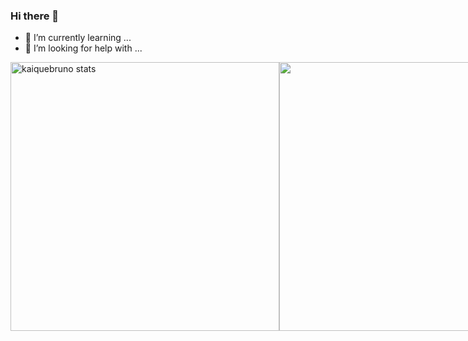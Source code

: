 ### Hi there 👋

- 🌱 I’m currently learning ...
- 🤔 I’m looking for help with ...

<div style = 'display: flex; flex-direction: row'> 
  <img width="430em" src="https://github-readme-stats.vercel.app/api?username=KaiqueBruno&show_icons=true&theme=tokyonight&include_all_commits=true&count_private=true" alt="kaiquebruno stats"/>
  <img width="430em" src="https://github-readme-stats.vercel.app/api/top-langs/?username=KaiqueBruno&layout=compact&show_icons=true&theme=tokyonight&count_private=true&%22/%3E" />
<div/>
